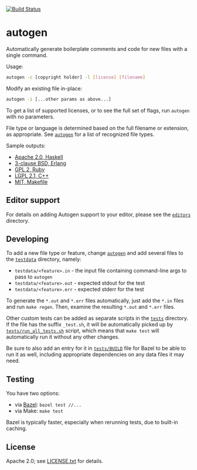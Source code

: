 [![Build Status](https://travis-ci.org/mbrukman/autogen.svg?branch=master)](https://travis-ci.org/jomof/autogen)

# autogen

Automatically generate boilerplate comments and code for new files with a single
command.

Usage:

```bash
autogen -c [copyright holder] -l [license] [filename]
```

Modify an existing file in-place:

```bash
autogen -i [...other params as above...]
```

To get a list of supported licenses, or to see the full set of flags, run
`autogen` with no parameters.

File type or language is determined based on the full filename or extension, as
appropriate. See [`autogen`](autogen) for a list of recognized file types.

Sample outputs:

* [Apache 2.0, Haskell](testdata/apache-acme-hs.out)
* [3-clause BSD, Erlang](testdata/bsd3-acme-erl.out)
* [GPL 2, Ruby](testdata/gpl2-acme-rb.out)
* [LGPL 2.1, C++](testdata/lgpl2.1-acme-cpp.out)
* [MIT, Makefile](testdata/mit-acme-makefile.out)

## Editor support

For details on adding Autogen support to your editor, please see
the [`editors`](editors) directory.

## Developing

To add a new file type or feature, change [`autogen`](autogen) and add
several files to the [`testdata`](testdata) directory, namely:

* `testdata/<feature>.in` - the input file containing command-line args to pass
  to `autogen`
* `testdata/<feature>.out` - expected stdout for the test
* `testdata/<feature>.err` - expected stderr for the test

To generate the `*.out` and `*.err` files automatically, just add the `*.in`
files and run `make regen`. Then, examine the resulting `*.out` and `*.err`
files.

Other custom tests can be added as separate scripts in the [`tests`](tests)
directory. If the file has the suffix `_test.sh`, it will be automatically
picked up by [`tests/run_all_tests.sh`](tests/run_all_tests.sh) script, which
means that `make test` will automatically run it without any other changes.

Be sure to also add an entry for it in [`tests/BUILD`](tests/BUILD) file for
Bazel to be able to run it as well, including appropriate dependencies on any
data files it may need.

## Testing

You have two options:

* via [Bazel](http://bazel.io/): `bazel test //...`
* via Make: `make test`

Bazel is typically faster, especially when rerunning tests, due to built-in
caching.

## License

Apache 2.0; see [LICENSE.txt](LICENSE.txt) for details.
